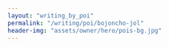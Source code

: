 ```yaml
---
layout: "writing_by_poi"
permalink: "/writing/poi/bojoncho-jol"
header-img: "assets/owner/hero/pois-bg.jpg"
---
```

